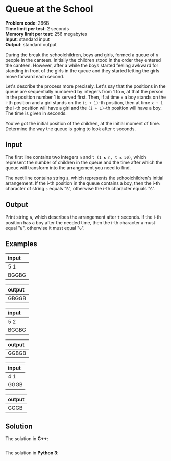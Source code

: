# Queue at the School
**Problem code**: 266B  
**Time limit per test**: 2 seconds  
**Memory limit per test**: 256 megabytes  
**Input**: standard input  
**Output**: standard output  

During the break the schoolchildren, boys and girls, formed a queue of `n` people in the canteen. Initially the children stood in the order they entered the canteen. However, after a while the boys started feeling awkward for standing in front of the girls in the queue and they started letting the girls move forward each second.

Let's describe the process more precisely. Let's say that the positions in the queue are sequentially numbered by integers from 1 to `n`, at that the person in the position number 1 is served first. Then, if at time `x` a boy stands on the i-th position and a girl stands on the `(i + 1)`-th position, then at time `x + 1` the i-th position will have a girl and the `(i + 1)`-th position will have a boy. The time is given in seconds.

You've got the initial position of the children, at the initial moment of time. Determine the way the queue is going to look after `t` seconds.

## Input
The first line contains two integers `n` and `t (1 ≤ n, t ≤ 50)`, which represent the number of children in the queue and the time after which the queue will transform into the arrangement you need to find.

The next line contains string `s`, which represents the schoolchildren's initial arrangement. If the i-th position in the queue contains a boy, then the i-th character of string `s` equals "`B`", otherwise the i-th character equals "`G`".

## Output
Print string `a`, which describes the arrangement after `t` seconds. If the i-th position has a boy after the needed time, then the i-th character `a` must equal "`B`", otherwise it must equal "`G`".

## Examples
| input |
| :--- |
| 5 1 |
| BGGBG |

| output |
| :--- |
| GBGGB |

| input |
| :--- |
| 5 2 |
| BGGBG |

| output |
| :--- |
| GGBGB |

| input |
| :--- |
| 4 1 |
| GGGB |

| output |
| :--- |
| GGGB |

## Solution
The solution in **C++**:
```cpp

```

The solution in **Python 3**:
```python

```